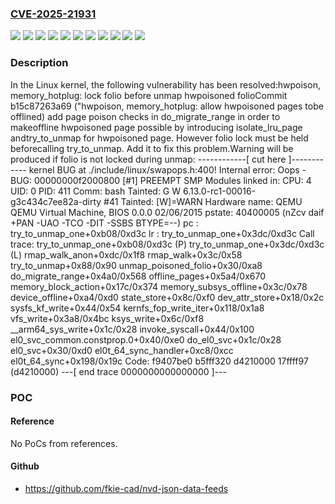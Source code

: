 ### [CVE-2025-21931](https://cve.mitre.org/cgi-bin/cvename.cgi?name=CVE-2025-21931)
![](https://img.shields.io/static/v1?label=Product&message=Linux&color=blue)
![](https://img.shields.io/static/v1?label=Version&message=&color=brightgreen)
![](https://img.shields.io/static/v1?label=Version&message=060853fdd434ce620dd1dd7619ede834bd33b9d0%20&color=brightgreen)
![](https://img.shields.io/static/v1?label=Version&message=2c25071bed4b1f9c4cfb10a7914847d7069794bf%20&color=brightgreen)
![](https://img.shields.io/static/v1?label=Version&message=2c87072a3bf9bbcd747618bb2ccc3cd0da181db6%20&color=brightgreen)
![](https://img.shields.io/static/v1?label=Version&message=5.0%20&color=brightgreen)
![](https://img.shields.io/static/v1?label=Version&message=85ef35ab972b7484f41c3bb2bbc79de212e19129%20&color=brightgreen)
![](https://img.shields.io/static/v1?label=Version&message=a2b977e3d9e4298d28ebe5cfff9e0859b74a7ac7%20&color=brightgreen)
![](https://img.shields.io/static/v1?label=Version&message=b15c87263a69272423771118c653e9a1d0672caa%20&color=brightgreen)
![](https://img.shields.io/static/v1?label=Version&message=cb1206e85df291fefde27401190329e26996c54c%20&color=brightgreen)
![](https://img.shields.io/static/v1?label=Vulnerability&message=n%2Fa&color=blue)

### Description

In the Linux kernel, the following vulnerability has been resolved:hwpoison, memory_hotplug: lock folio before unmap hwpoisoned folioCommit b15c87263a69 ("hwpoison, memory_hotplug: allow hwpoisoned pages tobe offlined) add page poison checks in do_migrate_range in order to makeoffline hwpoisoned page possible by introducing isolate_lru_page andtry_to_unmap for hwpoisoned page.  However folio lock must be held beforecalling try_to_unmap.  Add it to fix this problem.Warning will be produced if folio is not locked during unmap:  ------------[ cut here ]------------  kernel BUG at ./include/linux/swapops.h:400!  Internal error: Oops - BUG: 00000000f2000800 [#1] PREEMPT SMP  Modules linked in:  CPU: 4 UID: 0 PID: 411 Comm: bash Tainted: G        W          6.13.0-rc1-00016-g3c434c7ee82a-dirty #41  Tainted: [W]=WARN  Hardware name: QEMU QEMU Virtual Machine, BIOS 0.0.0 02/06/2015  pstate: 40400005 (nZcv daif +PAN -UAO -TCO -DIT -SSBS BTYPE=--)  pc : try_to_unmap_one+0xb08/0xd3c  lr : try_to_unmap_one+0x3dc/0xd3c  Call trace:   try_to_unmap_one+0xb08/0xd3c (P)   try_to_unmap_one+0x3dc/0xd3c (L)   rmap_walk_anon+0xdc/0x1f8   rmap_walk+0x3c/0x58   try_to_unmap+0x88/0x90   unmap_poisoned_folio+0x30/0xa8   do_migrate_range+0x4a0/0x568   offline_pages+0x5a4/0x670   memory_block_action+0x17c/0x374   memory_subsys_offline+0x3c/0x78   device_offline+0xa4/0xd0   state_store+0x8c/0xf0   dev_attr_store+0x18/0x2c   sysfs_kf_write+0x44/0x54   kernfs_fop_write_iter+0x118/0x1a8   vfs_write+0x3a8/0x4bc   ksys_write+0x6c/0xf8   __arm64_sys_write+0x1c/0x28   invoke_syscall+0x44/0x100   el0_svc_common.constprop.0+0x40/0xe0   do_el0_svc+0x1c/0x28   el0_svc+0x30/0xd0   el0t_64_sync_handler+0xc8/0xcc   el0t_64_sync+0x198/0x19c  Code: f9407be0 b5fff320 d4210000 17ffff97 (d4210000)  ---[ end trace 0000000000000000 ]---

### POC

#### Reference
No PoCs from references.

#### Github
- https://github.com/fkie-cad/nvd-json-data-feeds

